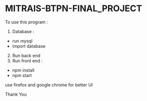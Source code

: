 # MITRAIS-BTPN-FINAL_PROJECT

To use this program :
1. Database :
  - run mysql
  - import database
2. Run back end
3. Run front end :
  - npm install
  - npm start
  
  use firefox and google chrome for better UI
  
  Thank You
